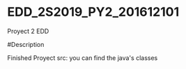 # EDD_2S2019_PY2_201612101
Proyect 2 EDD

#Description

Finished Proyect
src: you can find the java's classes
